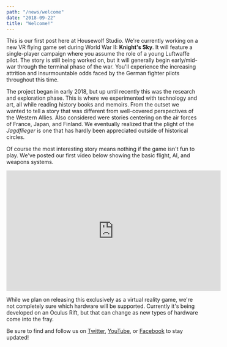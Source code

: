 ```yaml
---
path: "/news/welcome"
date: "2018-09-22"
title: "Welcome!"
---
```


This is our first post here at Housewolf Studio. We're currently working on a new VR flying game set during World War II: **Knight's Sky**. It will feature a single-player campaign where you assume the role of a young Luftwaffe pilot. The story is still being worked on, but it will generally begin early/mid-war through the terminal phase of the war. You'll experience the increasing attrition and insurmountable odds faced by the German fighter pilots throughout this time.

The project began in early 2018, but up until recently this was the research and exploration phase. This is where we experimented with technology and art, all while reading history books and memoirs. From the outset we wanted to tell a story that was different from well-covered perspectives of the Western Allies. Also considered were stories centering on the air forces of France, Japan, and Finland. We eventually realized that the plight of the *Jagdflieger* is one that has hardly been appreciated outside of historical circles.

Of course the most interesting story means nothing if the game isn't fun to play. We've posted our first video below showing the basic flight, AI, and weapons systems.

<iframe width="560" height="315" src="https://www.youtube.com/embed/HGmq9d8lh4E?rel=0" frameborder="0" allow="autoplay; encrypted-media" allowfullscreen></iframe>

While we plan on releasing this exclusively as a virtual reality game, we're not completely sure which hardware will be supported. Currently it's being developed on an Oculus Rift, but that can change as new types of hardware come into the fray.

Be sure to find and follow us on [Twitter](https://twitter.com/KnightsSkyGame), [YouTube](https://www.youtube.com/channel/UC9VnSVWra_Z1t0hmGI6Jokg), or [Facebook](https://www.facebook.com/Knights-Sky-312713625945576/) to stay updated!
